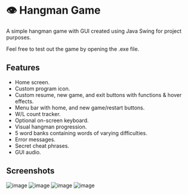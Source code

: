 # 👁️ Hangman Game

A simple hangman game with GUI created using Java Swing for project purposes.

Feel free to test out the game by opening the .exe file.

## Features

- Home screen.
- Custom program icon. 
- Custom resume, new game, and exit buttons with functions & hover effects. 
- Menu bar with home, and new game/restart buttons.
- W/L count tracker.
- Optional on-screen keyboard.
- Visual hangman progression.
- 5 word banks containing words of varying difficulties.
- Error messages.
- Secret cheat phrases.
- GUI audio.

## Screenshots
![image](https://user-images.githubusercontent.com/97153344/148668694-0ab61d05-a136-4879-8133-4f33d48ba4ce.png)
![image](https://user-images.githubusercontent.com/97153344/148668756-71d9cb2e-a86b-4a54-91b6-47ca9363ad1e.png)
![image](https://user-images.githubusercontent.com/97153344/148668739-dbad315f-0aa4-497f-9066-362b1d6be227.png)
![image](https://user-images.githubusercontent.com/97153344/148668768-f6387f3a-4f6e-4d98-b9b4-ce7f7cbccb42.png)

